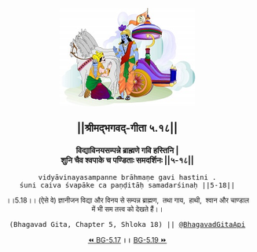 <center><img src="../../asset/BG.png" alt="#API #bhagavadgitaapi #slok #nodejs #js #api #gitaapi #krishna #hinduism #vedic #ISKCON #shreemadbhagavadgita #technology"/>
<h2>||श्रीमद्‍भगवद्‍-गीता ५.१८||</h2>
<h3>विद्याविनयसम्पन्ने ब्राह्मणे गवि हस्तिनि |<br/>शुनि चैव श्वपाके च पण्डिताः समदर्शिनः ||५-१८||</h3>
<pre>vidyāvinayasampanne brāhmaṇe gavi hastini .<br/>śuni caiva śvapāke ca paṇḍitāḥ samadarśinaḥ ||5-18||</pre>
<p>।।5.18।। (ऐसे वे) ज्ञानीजन विद्या और विनय से सम्पन्न ब्राह्मण,  तथा गाय,  हाथी,  श्वान और चाण्डाल में भी सम तत्त्व को देखते हैं।।</p>
<pre>(Bhagavad Gita, Chapter 5, Shloka 18) || <a href="https://twitter.com/bhagavadgitaapi">@BhagavadGitaApi</a></pre><a href="../../5/17">⏪  BG-5.17</a><b>        ।।        </b><a href="../../5/19">BG-5.19  ⏩</a></center>